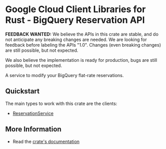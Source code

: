 # Google Cloud Client Libraries for Rust - BigQuery Reservation API

<!-- Code generated by sidekick. DO NOT EDIT. -->

**FEEDBACK WANTED:** We believe the APIs in this crate are stable, and
do not anticipate any breaking changes are needed. We are looking for
feedback before labeling the APIs "1.0". Changes (even breaking changes)
are still possible, but not expected.

We also believe the implementation is ready for production, bugs are
still possible, but not expected.

A service to modify your BigQuery flat-rate reservations.

## Quickstart

The main types to work with this crate are the clients:

- [ReservationService]

## More Information

- Read the [crate's documentation](https://docs.rs/google-cloud-bigquery-reservation-v1/latest/google-cloud-bigquery-reservation-v1)

[ReservationService]: https://docs.rs/google-cloud-bigquery-reservation-v1/latest/google_cloud_bigquery_reservation_v1/client/struct.ReservationService.html
